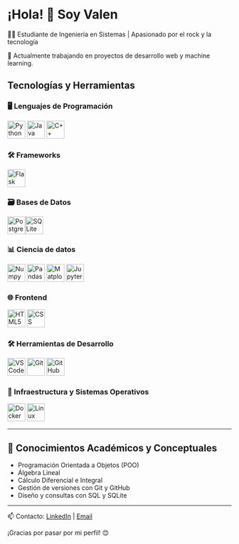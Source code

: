 # ¡Hola! 👋 Soy Valen

👨‍🎓 Estudiante de Ingeniería en Sistemas | Apasionado por el rock y la tecnología

🔭 Actualmente trabajando en proyectos de desarrollo web y machine learning.

## Tecnologías y Herramientas

### 🖥️ Lenguajes de Programación  
<img src="https://cdn.jsdelivr.net/gh/devicons/devicon/icons/python/python-original.svg" width="40" height="40" title="Python" /> <img src="https://cdn.jsdelivr.net/gh/devicons/devicon/icons/java/java-original.svg" width="40" height="40" title="Java" /> <img src="https://cdn.jsdelivr.net/gh/devicons/devicon/icons/cplusplus/cplusplus-original.svg" width="40" height="40" title="C++" />

### 🛠️ Frameworks  
<img src="https://cdn.jsdelivr.net/gh/devicons/devicon/icons/flask/flask-original.svg" width="40" height="40" title="Flask" />

### 🗃️ Bases de Datos  
<img src="https://cdn.jsdelivr.net/gh/devicons/devicon/icons/postgresql/postgresql-original.svg" width="40" height="40" title="PostgreSQL" /><img src="https://upload.wikimedia.org/wikipedia/commons/3/38/SQLite370.svg" width="40" height="40" title="SQLite" />

### 📊 Ciencia de datos
<img src="https://cdn.simpleicons.org/numpy/013243" width="40" height="40" title="Numpy" /> <img src="https://cdn.simpleicons.org/pandas/150458" width="40" height="40" title="Pandas" /> <img src="https://upload.wikimedia.org/wikipedia/commons/8/84/Matplotlib_icon.svg" width="40" height="40" title="Matplotlib" /> <img src="https://upload.wikimedia.org/wikipedia/commons/3/38/Jupyter_logo.svg" width="40" height="40" title="Jupyter" />

### 🌐 Frontend  
<img src="https://cdn.jsdelivr.net/gh/devicons/devicon/icons/html5/html5-original.svg" width="40" height="40" title="HTML5" /> <img src="https://cdn.jsdelivr.net/gh/devicons/devicon/icons/css3/css3-original.svg" width="40" height="40" title="CSS" />

### 🛠️ Herramientas de Desarrollo  
<img src="https://cdn.jsdelivr.net/gh/devicons/devicon/icons/vscode/vscode-original.svg" width="40" height="40" title="VSCode" /> <img src="https://cdn.jsdelivr.net/gh/devicons/devicon/icons/git/git-original.svg" width="40" height="40" title="Git" /> <img src="https://cdn.jsdelivr.net/gh/devicons/devicon/icons/github/github-original.svg" width="40" height="40" title="GitHub" />

### 🐳 Infraestructura y Sistemas Operativos  
<img src="https://cdn.jsdelivr.net/gh/devicons/devicon/icons/docker/docker-original.svg" width="40" height="40" title="Docker" /> <img src="https://cdn.jsdelivr.net/gh/devicons/devicon/icons/linux/linux-original.svg" width="40" height="40" title="Linux" />

---

## 🧠 Conocimientos Académicos y Conceptuales

- Programación Orientada a Objetos (POO)  
- Álgebra Lineal  
- Cálculo Diferencial e Integral  
- Gestión de versiones con Git y GitHub  
- Diseño y consultas con SQL y SQLite  

---

📫 Contacto: [LinkedIn](www.linkedin.com/in/rubiovalentin) | [Email](rubiovalentin01@gmail.com)

¡Gracias por pasar por mi perfil! 😊
